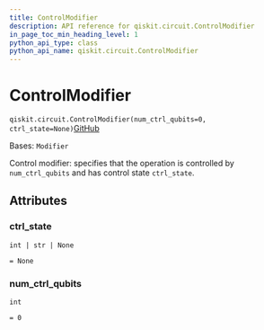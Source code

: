 ```yaml
---
title: ControlModifier
description: API reference for qiskit.circuit.ControlModifier
in_page_toc_min_heading_level: 1
python_api_type: class
python_api_name: qiskit.circuit.ControlModifier
---
```


# ControlModifier

<span id="qiskit.circuit.ControlModifier" />

`qiskit.circuit.ControlModifier(num_ctrl_qubits=0, ctrl_state=None)`[GitHub](https://github.com/qiskit/qiskit/tree/stable/0.46/qiskit/circuit/annotated_operation.py "view source code")

Bases: `Modifier`

Control modifier: specifies that the operation is controlled by `num_ctrl_qubits` and has control state `ctrl_state`.

## Attributes

<span id="qiskit.circuit.ControlModifier.ctrl_state" />

### ctrl\_state

`int | str | None`

`= None`

<span id="qiskit.circuit.ControlModifier.num_ctrl_qubits" />

### num\_ctrl\_qubits

`int`

`= 0`

